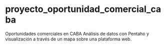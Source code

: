 # proyecto_oportunidad_comercial_caba
Oportunidades comerciales en CABA
Análisis de datos con Pentaho y visualización a través de un mapa sobre una plataforma web.
